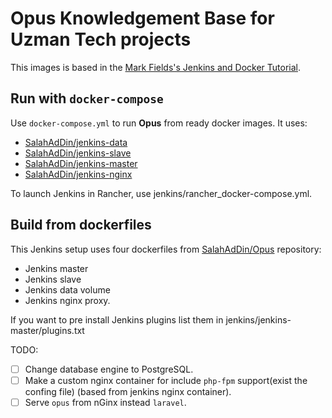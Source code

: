 Opus Knowledgement Base for Uzman Tech projects
===============================================

This images is based in the [Mark Fields's Jenkins and Docker Tutorial](https://github.com/maxfields2000/dockerjenkins_tutorial).

Run with `docker-compose`
-------------------------

Use `docker-compose.yml` to run __Opus__ from ready docker images. It uses:

* [SalahAdDin/jenkins-data](https://hub.docker.com/r//jenkins-data/)
* [SalahAdDin/jenkins-slave](https://hub.docker.com/r//jenkins-slave/)
* [SalahAdDin/jenkins-master](https://hub.docker.com/r//jenkins-master/)
* [SalahAdDin/jenkins-nginx](https://hub.docker.com/r//jenkins-nginx/)

To launch Jenkins in Rancher, use jenkins/rancher_docker-compose.yml.

Build from dockerfiles
----------------------

This Jenkins setup uses four dockerfiles from [SalahAdDin/Opus](https://github.com/SalahAdDin/opus) repository: 
- Jenkins master 
- Jenkins slave 
- Jenkins data volume 
- Jenkins nginx proxy.

If you want to pre install Jenkins plugins list them in jenkins/jenkins-master/plugins.txt

TODO:
- [ ] Change database engine to PostgreSQL.
- [ ] Make a custom nginx container for include `php-fpm` support(exist the confing file) (based from jenkins nginx container).
- [ ] Serve `opus` from nGinx instead `laravel`.
